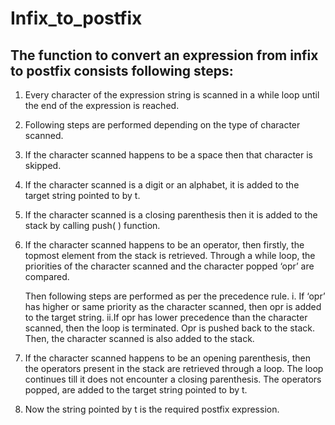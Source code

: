 # Infix_to_postfix
## The function to convert an expression from infix to postfix consists following steps:
1. Every character of the expression string is scanned in a while loop until the end of the expression is reached. 
2. Following steps are performed depending on the type of character scanned. 
3. If the character scanned happens to be a space then that character is skipped. 
4. If the character scanned is a digit or an alphabet, it is added to the target string pointed to by t. 
5. If the character scanned is a closing parenthesis then it is added to the stack by calling push( ) function. 
6. If the character scanned happens to be an operator, then firstly, the topmost element from the stack is retrieved. Through a while loop, the priorities of the character scanned and the character popped ‘opr’ are compared.  
   
   Then following steps are performed as per the precedence rule. 
i. If ‘opr’ has higher or same priority as the character scanned, then opr is added to the target string. 
ii.If opr has lower precedence than the character scanned, then the loop is terminated. Opr is pushed back to the stack. Then, the character scanned is also added to the stack. 

7. If the character scanned happens to be an opening parenthesis, then the operators present in the stack are retrieved through a loop.  The loop continues till it does not encounter a closing parenthesis.  The operators popped, are added to the target string pointed to by t. 

8. Now the string pointed by t is the required postfix expression. 
